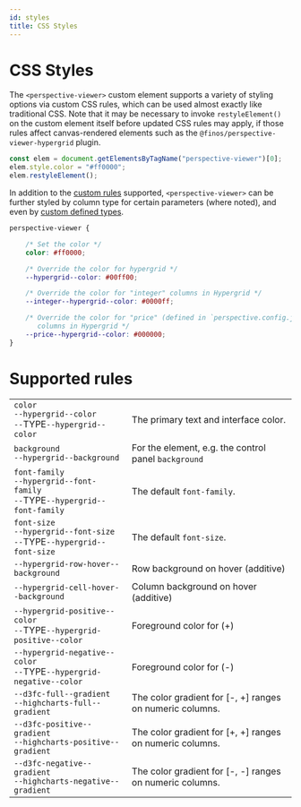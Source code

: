 ```yaml
---
id: styles
title: CSS Styles
---
```


# CSS Styles

The `<perspective-viewer>` custom element supports a variety of styling options
via custom CSS rules, which can be used almost exactly like traditional CSS.
Note that it may be necessary to invoke `restyleElement()` on the custom element
itself before updated CSS rules may apply, if those rules affect canvas-rendered
elements such as the `@finos/perspective-viewer-hypergrid` plugin.

```javascript
const elem = document.getElementsByTagName("perspective-viewer")[0];
elem.style.color = "#ff0000";
elem.restyleElement();
```

In addition to the [custom rules](styles) supported, `<perspective-viewer>` can be
further styled by column type for certain parameters (where noted), and even
by [custom defined types]().

```css
perspective-viewer {

    /* Set the color */
    color: #ff0000;   

    /* Override the color for hypergrid */
    --hypergrid--color: #00ff00; 

    /* Override the color for "integer" columns in Hypergrid */
    --integer--hypergrid--color: #0000ff; 

    /* Override the color for "price" (defined in `perspective.config.js`)
       columns in Hypergrid */
    --price--hypergrid--color: #000000; 
}
```

# Supported rules

|||
|:--|:--|
|`color`<br/>`--hypergrid--color`<br/>`--`TYPE`--hypergrid--color`|The primary text and interface color.|
|`background`<br/>`--hypergrid--background`|For the element, e.g. the control panel `background`|
|`font-family`<br/>`--hypergrid--font-family`<br/>`--`TYPE`--hypergrid--font-family`|The default `font-family`.|
|`font-size`<br/>`--hypergrid--font-size`<br/>`--`TYPE`--hypergrid--font-size`|The default `font-size`.|
|`--hypergrid-row-hover--background`|Row background on hover (additive)|
|`--hypergrid-cell-hover--background`|Column background on hover (additive)|
|`--hypergrid-positive--color`<br/>`--`TYPE`--hypergrid-positive--color`|Foreground color for (+)|
|`--hypergrid-negative--color`<br/>`--`TYPE`--hypergrid-negative--color`|Foreground color for (-)|
|`--d3fc-full--gradient`<br/>`--highcharts-full--gradient`|The color gradient for [-, +] ranges on numeric columns.|
|`--d3fc-positive--gradient`<br/>`--highcharts-positive--gradient`|The color gradient for [+, +] ranges on numeric columns.|
|`--d3fc-negative--gradient`<br/>`--highcharts-negative--gradient`|The color gradient for [-, -] ranges on numeric columns.|

